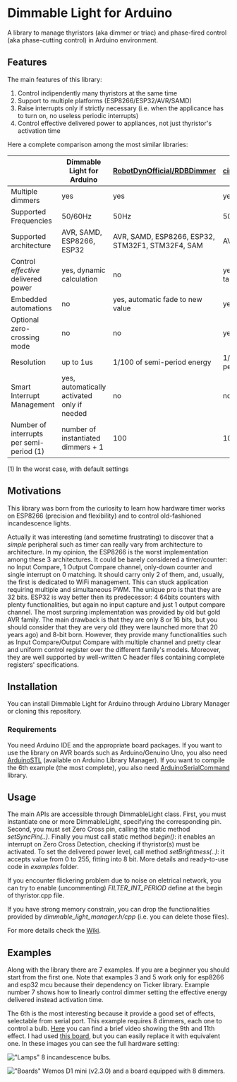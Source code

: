 # Dimmable Light for Arduino
A library to manage thyristors (aka dimmer or triac) and phase-fired control (aka phase-cutting control) in Arduino environment. 

## Features
The main features of this library:

1. Control indipendently many thyristors at the same time
2. Support to multiple platforms (ESP8266/ESP32/AVR/SAMD)
3. Raise interrupts only if strictly necessary (i.e. when the applicance has to turn on, no useless periodic interrupts)
4. Control effective delivered power to appliances, not just thyristor's activation time

Here a complete comparison among the most similar libraries:

|                                   	| Dimmable Light for Arduino                           	| [RobotDynOfficial/RDBDimmer](https://github.com/RobotDynOfficial/RBDDimmer)                                           	| [circuitar/Dimmer](https://github.com/circuitar/Dimmer)                         	|
|-----------------------------------	|---------------------------------------------	|-----------------------------------------------------	|----------------------------------	|
| Multiple dimmers                  	| yes                                         	| yes                                                 	| yes                              	|
| Supported Frequencies                   	| 50/60Hz                                	| 50Hz                                           	| 50/60Hz                        	|
| Supported architecture            	| AVR, SAMD, ESP8266, ESP32                   	| AVR, SAMD, ESP8266, ESP32, STM32F1, STM32F4, SAM 	| AVR                              	|
| Control *effective* delivered power 	| yes, dynamic calculation                    	| no                                                  	| yes, static lookup table 	|
| Embedded automations          	| no                                          	| yes, automatic fade to new value                   	| yes, swipe effect                	|
| Optional zero-crossing mode | no                                          	| no                                                  	| yes                              	|
| Resolution                        	| up to 1us                                   	| 1/100 of semi-period energy                           	| 1/100 of semi-period length            	|
| Smart Interrupt Management        	| yes, automatically activated only if needed 	| no                                                  	| no                               	|
| Number of interrupts per semi-period (1)        	| number of instantiated dimmers + 1 	| 100                                                  	| 100                               	|

(1) In the worst case, with default settings 

## Motivations
This library was born from the curiosity to learn how hardware timer works on ESP8266 (precision and flexibility) and to control old-fashioned incandescence lights.

Actually it was interesting (and sometime frustrating) to discover that a *simple* peripheral such as timer can really vary from architecture to architecture. In my opinion, the ESP8266 is the worst implementation among these 3 architectures. It could be barely considered a timer/counter: no Input Compare, 1 Output Compare channel, only-down counter and single interrupt on 0 matching. It should carry only 2 of them, and, usually, the first is dedicated to WiFi management. This can stuck application requiring multiple and simultaneous PWM. The unique pro is that they are 32 bits. ESP32 is way better then its predecessor: 4 64bits counters with plenty functionalities, but again no input capture and just 1 output compare channel. The most surpring implementation was provided by old but gold AVR family. The main drawback is that they are only 8 or 16 bits, but you should consider that they are very old (they were launched more that 20 years ago) and 8-bit born. However, they provide many functionalities such as Input Compare/Output Compare with multiple channel and pretty clear and uniform control register over the different family's models. Moreover, they are well supported by well-written C header files containing complete registers' specifications.

## Installation
You can install Dimmable Light for Arduino through Arduino Library Manager or cloning this repository.

### Requirements
You need Arduino IDE and the appropriate board packages. If you want to use the library on AVR boards such as Arduino/Genuino Uno, you also need [ArduinoSTL](https://github.com/mike-matera/ArduinoSTL) (available on Arduino Library Manager). If you want to compile the 6th example (the most complete), you also need [ArduinoSerialCommand](https://github.com/kroimon/Arduino-SerialCommand) library.

## Usage
The main APIs are accessible through DimmableLight class. First, you must instantiate one or more DimmableLight, specifying the corresponding pin. Second, you must set Zero Cross pin, calling the static method *setSyncPin(..)*. Finally you must call static method *begin()*: it enables an interrupt on Zero Cross Detection, checking if thyristor(s) must be activated. To set the delivered power level, call method *setBrightness(..)*: it accepts value from 0 to 255, fitting into 8 bit. More details and ready-to-use code in *examples* folder.

If you encounter flickering problem due to noise on eletrical network, you can try to enable (uncommenting) *FILTER_INT_PERIOD* define at the begin of thyristor.cpp file.

If you have strong memory constrain, you can drop the functionalities provided by *dimmable_light_manager.h/cpp* (i.e. you can delete those files).

For more details check the [Wiki](https://github.com/fabiuz7/Dimmable-Light-Arduino/wiki).

## Examples
Along with the library there are 7 examples. If you are a beginner you should start from the first one. Note that examples 3 and 5 work only for esp8266 and esp32 mcu because their dependency on Ticker library. Example number 7 shows how to linearly control dimmer setting the effective energy delivered instead activation time.

The 6th is the most interesting because it provide a good set of effects, selectable from serial port. This example requires 8 dimmers, each one to control a bulb. [Here](https://youtu.be/DRJcCIZw_Mw) you can find a brief video showing the 9th and 11th effect. I had used [this board](https://www.ebay.it/itm/8CH-AC-LED-BULB-DIMMER-SSR-RELAY-110V-220V-SMART-HOME-ARDUINO-RASPBERRY/122631760038), but you can easily replace it with equivalent one.
In these images you can see the full hardware setting:

!["Lamps"](https://i.ibb.co/zVBRB9k/IMG-4045.jpg "Lamps")
8 incandescence bulbs.

!["Boards"](https://i.ibb.co/YN2Fktn/IMG-4041.jpg "Boards")
Wemos D1 mini (v2.3.0) and a board equipped with 8 dimmers.

